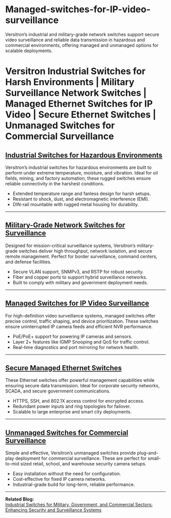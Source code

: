 # Managed-switches-for-IP-video-surveillance
Versitron’s industrial and military-grade network switches support secure video surveillance and reliable data transmission in hazardous and commercial environments, offering managed and unmanaged options for scalable deployments.

# Versitron Industrial Switches for Harsh Environments | Military Surveillance Network Switches | Managed Ethernet Switches for IP Video | Secure Ethernet Switches | Unmanaged Switches for Commercial Surveillance

## [Industrial Switches for Hazardous Environments](https://www.versitron.com/products/sf70660-6port-unmanaged-industrial-switch-4101001000-21001g-sfp-slots)

Versitron’s industrial switches for hazardous environments are built to perform under extreme temperature, moisture, and vibration. Ideal for oil fields, mining, and factory automation, these rugged switches ensure reliable connectivity in the harshest conditions.

- Extended temperature range and fanless design for harsh setups.
- Resistant to shock, dust, and electromagnetic interference (EMI).
- DIN-rail mountable with rugged metal housing for durability.

---

## [Military-Grade Network Switches for Surveillance](https://www.versitron.com/products/sf72860m-28port-managed-industrial-switch)

Designed for mission-critical surveillance systems, Versitron’s military-grade switches deliver high throughput, network isolation, and secure remote management. Perfect for border surveillance, command centers, and defense facilities.

- Secure VLAN support, SNMPv3, and RSTP for robust security.
- Fiber and copper ports to support hybrid surveillance networks.
- Built to comply with military and government deployment needs.

---

## [Managed Switches for IP Video Surveillance](https://www.versitron.com/products/sf71060mpa-10port-managed-industrial-poe-poe-plus-switch)

For high-definition video surveillance systems, managed switches offer precise control, traffic shaping, and device prioritization. These switches ensure uninterrupted IP camera feeds and efficient NVR performance.

- PoE/PoE+ support for powering IP cameras and sensors.
- Layer 2+ features like IGMP Snooping and QoS for traffic control.
- Real-time diagnostics and port mirroring for network health.

---

## [Secure Managed Ethernet Switches](https://www.versitron.com/products/sf71060ma-10port-managed-industrial-switch-8-10-100-1000-2-100-1g-sfp-slots)

These Ethernet switches offer powerful management capabilities while ensuring secure data transmission. Ideal for corporate security networks, SCADA, and secure government communications.

- HTTPS, SSH, and 802.1X access control for encrypted access.
- Redundant power inputs and ring topologies for failover.
- Scalable to large enterprise and smart city deployments.

---

## [Unmanaged Switches for Commercial Surveillance](https://www.versitron.com/products/sf70660-6port-unmanaged-industrial-switch-4101001000-21001g-sfp-slots)

Simple and effective, Versitron’s unmanaged switches provide plug-and-play deployment for commercial surveillance. These are perfect for small-to-mid sized retail, school, and warehouse security camera setups.

- Easy installation without the need for configuration.
- Cost-effective for fixed IP camera networks.
- Industrial-grade build for long-term, reliable performance.

---

**Related Blog:**  
[Industrial Switches for Military, Government, and Commercial Sectors: Enhancing Security and Surveillance Systems](https://www.versitron.com/blogs/post/industrial-switches-for-military-government-and-commercial-sectors-enhancing-security-and-surveillance-systems)
